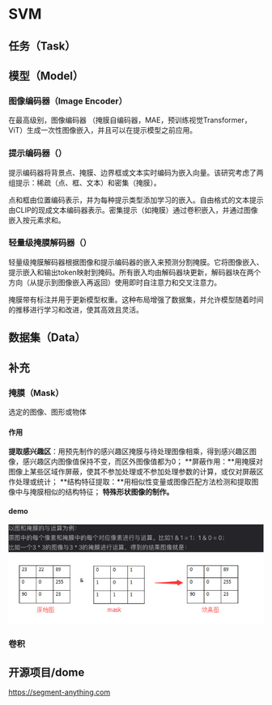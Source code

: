 # SVM



## 任务（Task）



## 模型（Model）



### 图像编码器（Image Encoder）

在最高级别，图像编码器 （掩膜自编码器，MAE，预训练视觉Transformer，ViT）生成一次性图像嵌入，并且可以在提示模型之前应用。



### 提示编码器（）

提示编码器将背景点、掩膜、边界框或文本实时编码为嵌入向量。该研究考虑了两组提示：稀疏（点、框、文本）和密集（掩膜）。

点和框由位置编码表示，并为每种提示类型添加学习的嵌入。自由格式的文本提示由CLIP的现成文本编码器表示。密集提示（如掩膜）通过卷积嵌入，并通过图像嵌入按元素求和。



### 轻量级掩膜解码器（）

轻量级掩膜解码器根据图像和提示编码器的嵌入来预测分割掩膜。它将图像嵌入、提示嵌入和输出token映射到掩码。所有嵌入均由解码器块更新，解码器块在两个方向（从提示到图像嵌入再返回）使用即时自注意力和交叉注意力。

掩膜带有标注并用于更新模型权重。这种布局增强了数据集，并允许模型随着时间的推移进行学习和改进，使其高效且灵活。



## 数据集（Data）



## 补充



### 掩膜（Mask）

选定的图像、图形或物体



#### 作用

**提取感兴趣区**：用预先制作的感兴趣区掩膜与待处理图像相乘，得到感兴趣区图像，感兴趣区内图像值保持不变，而区外图像值都为0；
**屏蔽作用：**用掩膜对图像上某些区域作屏蔽，使其不参加处理或不参加处理参数的计算，或仅对屏蔽区作处理或统计；
**结构特征提取：**用相似性变量或图像匹配方法检测和提取图像中与掩膜相似的结构特征；
**特殊形状图像的制作。**



#### demo

![image-20240919082201745](https://raw.githubusercontent.com/levi33Y/Pictures/main/image-20240919082201745.png)



### 卷积



## 开源项目/dome

https://segment-anything.com